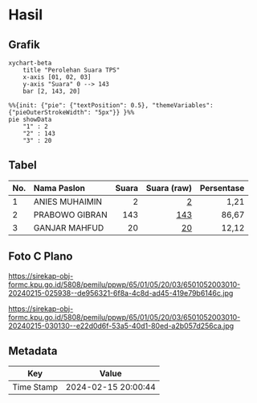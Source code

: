 # Hasil

## Grafik

```mermaid
xychart-beta
    title "Perolehan Suara TPS"
    x-axis [01, 02, 03]
    y-axis "Suara" 0 --> 143
    bar [2, 143, 20]
```

```mermaid
%%{init: {"pie": {"textPosition": 0.5}, "themeVariables": {"pieOuterStrokeWidth": "5px"}} }%%
pie showData
    "1" : 2
    "2" : 143
    "3" : 20
```

## Tabel

| No. | Nama Paslon    | Suara | Suara (raw) | Persentase |
|:--- |:-------------- | -----:| -----------:| ----------:|
| 1   | ANIES MUHAIMIN | 2     | [2][p-1]    | 1,21       |
| 2   | PRABOWO GIBRAN | 143   | [143][p-2]  | 86,67      |
| 3   | GANJAR MAHFUD  | 20    | [20][p-3]   | 12,12      |


[p-1]: https://github.com/gigit-pemilu/pemilu-2024-65-kalimantan-utara/blob/main/pilpres/hitung-suara/sub/65-kalimantan-utara/sub/01-bulungan/sub/05-tanjung-selor/sub/2003-jelarai-selor/sub/010-tps/sub/paslon-1.txt
[p-2]: https://github.com/gigit-pemilu/pemilu-2024-65-kalimantan-utara/blob/main/pilpres/hitung-suara/sub/65-kalimantan-utara/sub/01-bulungan/sub/05-tanjung-selor/sub/2003-jelarai-selor/sub/010-tps/sub/paslon-2.txt
[p-3]: https://github.com/gigit-pemilu/pemilu-2024-65-kalimantan-utara/blob/main/pilpres/hitung-suara/sub/65-kalimantan-utara/sub/01-bulungan/sub/05-tanjung-selor/sub/2003-jelarai-selor/sub/010-tps/sub/paslon-3.txt

## Foto C Plano

https://sirekap-obj-formc.kpu.go.id/5808/pemilu/ppwp/65/01/05/20/03/6501052003010-20240215-025938--de956321-6f8a-4c8d-ad45-419e79b6146c.jpg

https://sirekap-obj-formc.kpu.go.id/5808/pemilu/ppwp/65/01/05/20/03/6501052003010-20240215-030130--e22d0d6f-53a5-40d1-80ed-a2b057d256ca.jpg


## Metadata

| Key        | Value               |
| ---------- | ------------------- |
| Time Stamp | 2024-02-15 20:00:44 |



